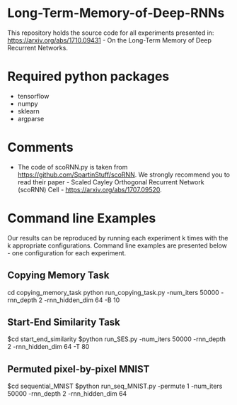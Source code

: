 # Long-Term-Memory-of-Deep-RNNs
This repository holds the source code for all experiments presented in:
https://arxiv.org/abs/1710.09431 - On the Long-Term Memory of Deep Recurrent Networks.

# Required python packages
- tensorflow
- numpy
- sklearn
- argparse

# Comments
- The code of scoRNN.py is taken from  https://github.com/SpartinStuff/scoRNN. We strongly recommend you to read
  their paper - Scaled Cayley Orthogonal Recurrent Network (scoRNN) Cell - https://arxiv.org/abs/1707.09520.

# Command line Examples
Our results can be reproduced by running each experiment k times with the k appropriate configurations.
Command line examples are presented below - one configuration for each experiment.

## Copying Memory Task
cd copying_memory_task
python run_copying_task.py -num_iters 50000 -rnn_depth 2 -rnn_hidden_dim 64 -B 10

## Start-End Similarity Task
$cd start_end_similarity
$python run_SES.py -num_iters 50000 -rnn_depth 2 -rnn_hidden_dim 64 -T 80

## Permuted pixel-by-pixel MNIST
$cd sequential_MNIST
$python run_seq_MNIST.py -permute 1 -num_iters 50000 -rnn_depth 2 -rnn_hidden_dim 64
